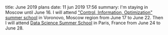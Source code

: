title: June 2019 plans
date: 11 jun 2019 17:56
summary: I'm staying in Moscow until June 16. I will attend ["Control, Information, Optimization" summer school](https://ssopt.org/) in Voronovo, Moscow region from June 17 to June 22. Then I will attend [Data Science Summer School](https://www.ds3-datascience-polytechnique.fr) in Paris, France from June 24 to June 28.